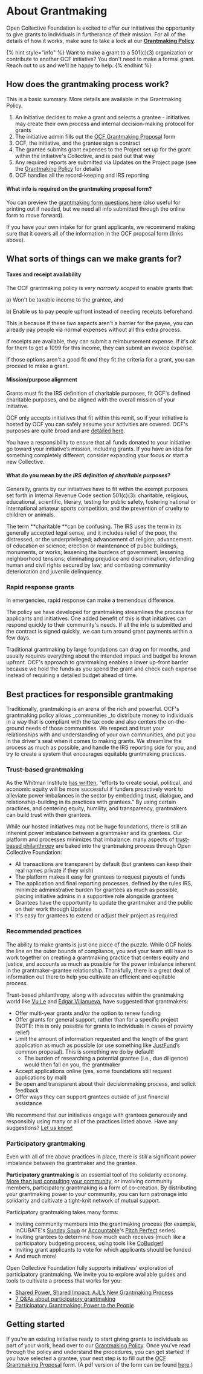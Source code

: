 # About Grantmaking

Open Collective Foundation is excited to offer our initiatives the opportunity to give grants to individuals in furtherance of their mission. For all of the details of how it works, make sure to take a look at our [**Grantmaking Policy**](policies/grantmaking-policy.md).

{% hint style="info" %}
Want to make a grant to a 501(c)(3) organization or contribute to another OCF initiative? You don't need to make a formal grant. Reach out to us and we'll be happy to help.
{% endhint %}

## How does the grantmaking process work?

This is a basic summary. More details are available in the Grantmaking Policy.

1. An initiative decides to make a grant and selects a grantee - initiatives may create their own process and internal decision-making protocol for grants
2. The initiative admin fills out the [OCF Grantmaking Proposal](https://docs.google.com/forms/d/e/1FAIpQLSfJ-cHc8KEFvn-OThEEdGpgcsc4s5-GZ7nlXhci28RVr7bf7g/viewform) form
3. OCF, the initiative, and the grantee sign a contract
4. The grantee submits grant expenses to the Project set up for the grant within the initiative's Collective, and is paid out that way
5. Any required reports are submitted via Updates on the Project page (see the [Grantmaking Policy](policies/grantmaking-policy.md) for details)
6. OCF handles all the record-keeping and IRS reporting

#### What info is required on the grantmaking proposal form?

You can preview the [grantmaking form questions here](https://drive.google.com/file/d/1OqpEQhXeYyBYhMWFnM0\_q9WCG\_WokWdM/view?usp=sharing) (also useful for printing out if needed, but we need all info submitted through the online form to move forward).

If you have your own intake for for grant applicants, we recommend making sure that it covers all of the information in the OCF proposal form (links above).

## What sorts of things can we make grants for?

#### Taxes and receipt availability

The OCF grantmaking policy is _very narrowly scoped_ to enable grants that:&#x20;

a) Won't be taxable income to the grantee, and&#x20;

b) Enable us to pay people upfront instead of needing receipts beforehand.&#x20;

This is because if these two aspects aren't a barrier for the payee, you can already pay people via normal expenses without all this extra process.&#x20;

If receipts are available, they can submit a reimbursement expense. If it's ok for them to get a 1099 for this income, they can submit an invoice expense.&#x20;

If those options aren't a good fit _and_ they fit the criteria for a grant, you can proceed to make a grant.

#### Mission/purpose alignment

Grants must fit the IRS definition of charitable purposes, fit OCF's defined charitable purposes, and be aligned with the overall mission of your initiative.

OCF only accepts initiatives that fit within this remit, so if your initiative is hosted by OCF you can safely assume your activities are covered. OCF's purposes are quite broad and are [detailed here](../about/mission-and-values.md#our-missions-impact-areas).

You have a responsibility to ensure that all funds donated to your initiative go toward your initiative’s mission, including grants. If you have an idea for something completely different, consider expanding your focus or start a new Collective.

#### **What do you mean by **_**the IRS definition of charitable purposes**_**?**

Generally, grants by our initiatives have to fit within the exempt purposes set forth in Internal Revenue Code section 501(c)(3): charitable, religious, educational, scientific, literary, testing for public safety, fostering national or international amateur sports competition, and the prevention of cruelty to children or animals.&#x20;

The term **charitable **can be confusing. The IRS uses the term in its generally accepted legal sense, and it includes relief of the poor, the distressed, or the underprivileged; advancement of religion; advancement of education or science; erection or maintenance of public buildings, monuments, or works; lessening the burdens of government; lessening neighborhood tensions; eliminating prejudice and discrimination; defending human and civil rights secured by law; and combating community deterioration and juvenile delinquency.

### Rapid response grants

In emergencies, rapid response can make a tremendous difference.

The policy we have developed for grantmaking streamlines the process for applicants and initiatives. One added benefit of this is that initiatives can respond quickly to their community's needs. If all the info is submitted and the contract is signed quickly, we can turn around grant payments within a few days.

Traditional grantmaking by large foundations can drag on for months, and usually requires everything about the intended impact and budget be known upfront. OCF's approach to grantmaking enables a lower up-front barrier because we hold the funds as you spend the grant and check each expense instead of requiring a detailed budget ahead of time.&#x20;

## Best practices for responsible grantmaking

Traditionally, grantmaking is an arena of the rich and powerful. OCF's grantmaking policy allows _communities _to distribute money to individuals in a way that is compliant with the tax code and also centers the on-the-ground needs of those communities. We respect and trust your relationships with and understanding of your own communities, and put you in the driver's seat when it comes to making grants. We streamline the process as much as possible, and handle the IRS reporting side for you, and try to create a system that encourages equitable grantmaking practices.

### Trust-based grantmaking

As the Whitman Institute [has written](https://thewhitmaninstitute.org/about/trust-based-philanthropy/), "efforts to create social, political, and economic equity will be more successful if funders proactively work to alleviate power imbalances in the sector by embedding trust, dialogue, and relationship-building in its practices with grantees." By using certain practices, and centering equity, humility, and transparency, grantmakers can build trust with their grantees.

While our hosted initiatives may not be huge foundations, there is still an inherent power imbalance between a grantmaker and its grantees. Our platform and processes minimizes that imbalance: many aspects of [trust-based philanthropy](https://www.trustbasedphilanthropy.org) are baked into the grantmaking process through Open Collective Foundation:

* All transactions are transparent by default (but grantees can keep their real names private if they wish)
* The platform makes it easy for grantees to request payouts of funds
* The application and final reporting processes, defined by the rules IRS, minimize administrative burden for grantees as much as possible, placing initiative admins in a supportive role alongside grantees
* Grantees have the opportunity to update the grantmaker and the public on their work through Updates
* It's easy for grantees to extend or adjust their project as required

### Recommended practices

The ability to make grants is just one piece of the puzzle. While OCF holds the line on the outer bounds of compliance, you and your team still have to work together on creating a grantmaking practice that centers equity and justice, and accounts as much as possible for the power imbalance inherent in the grantmaker-grantee relationship. Thankfully, there is a great deal of information out there to help you cultivate an efficient and equitable process.&#x20;

Trust-based philanthropy, along with advocates within the grantmaking world like [Vu Le](https://nonprofitaf.com) and [Edgar Villanueva](https://decolonizingwealth.com), have suggested that grantmakers:

* Offer multi-year grants and/or the option to renew funding
* Offer grants for general support, rather than for a specific project (NOTE: this is only possible for grants to individuals in cases of poverty relief)
* Limit the amount of information requested and the length of the grant application as much as possible (or use something like [JustFund](https://justfund.us)’s common proposal). This is something we do by default!
  * The burden of researching a potential grantee (i.e., due diligence) would then fall on you, the grantmaker
* Accept applications online (yes, some foundations still request applications by mail)
* Be open and transparent about their decisionmaking process, and solicit feedback
* Offer ways they can support grantees outside of just financial assistance

We recommend that our initiatives engage with grantees generously and responsibly using many or all of the practices listed above. Have any suggestions? [Let us know!](../about/contact-us.md)

### Participatory grantmaking

Even with all of the above practices in place, there is _still_ a significant power imbalance between the grantmaker and the grantee.&#x20;

**Participatory grantmaking** is an essential tool of the solidarity economy. [More than just consulting your community](https://www.fordfoundation.org/media/3599/participatory\_grantmaking-lmv7.pdf), or involving community members, participatory grantmaking is a form of co-creation. By distributing your grantmaking power to your community, you can turn patronage into solidarity and cultivate a tight-knit network of mutual support.&#x20;

Participatory grantmaking takes many forms:

* Inviting community members into the grantmaking process (for example, InCUBATE's [Sunday Soup](https://issuu.com/chillrock/docs/sunday\_soup) or [Accountable](https://opencollective.com/the-social-change-nest)'s [Pitch Perfect](https://www.eventbrite.com/o/accountable-33554519897) series)
* Inviting grantees to determine how much each receives (much like a participatory budgeting process, using tools like [CoBudget](https://cobudget.co))
* Inviting grant applicants to vote for which applicants should be funded
* And much more!&#x20;

Open Collective Foundation fully supports initiatives' exploration of participatory grantmaking. We invite you to explore available guides and tools to cultivate a process that works for you:

* [Shared Power, Shared Impact: AJL’s New Grantmaking Process](https://www.ajlfoundation.org/article/shared-power-shared-impact-ajls-new-grantmaking-process)
* [7 Q\&As about participatory grantmaking](https://civicus.org/index.php/media-resources/news/blog/4349-7-q-as-about-participatory-grantmaking)
* [Participatory Grantmaking: Power to the People](https://disabilityrightsfund.org/powertopeople/)

## Getting started

If you're an existing initiative ready to start giving grants to individuals as part of your work, head over to our [Grantmaking Policy](policies/grantmaking-policy.md). Once you've read through the policy and understand the procedures, you can get started! If you have selected a grantee, your next step is to fill out the [OCF Grantmaking Proposal](https://docs.google.com/forms/d/e/1FAIpQLSfJ-cHc8KEFvn-OThEEdGpgcsc4s5-GZ7nlXhci28RVr7bf7g/viewform) form. (A pdf version of the form can be found [here](https://drive.google.com/file/d/1OqpEQhXeYyBYhMWFnM0\_q9WCG\_WokWdM/view).)

